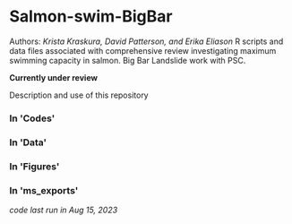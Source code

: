# Salmon-swim-BigBar

Authors: _Krista Kraskura, David Patterson, and Erika Eliason_
R scripts and data files associated with comprehensive review investigating maximum swimming capacity in salmon. Big Bar Landslide work with PSC.

**Currently under review**


Description and use of this repository

### In 'Codes' 


### In 'Data'


### In 'Figures'


### In 'ms_exports'



_code last run in Aug 15, 2023_


